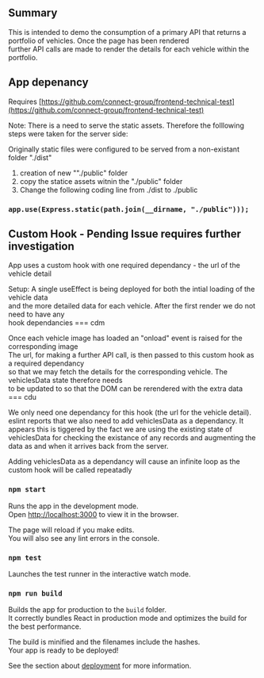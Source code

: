 ## Summary

This is intended to demo the consumption of a primary API that returns a portfolio of vehicles. Once the page has been rendered<br>
further API calls are made to render the details for each vehicle within the portfolio.

## App depenancy

Requires [https://github.com/connect-group/frontend-technical-test](https://github.com/connect-group/frontend-technical-test)

Note: There is a need to serve the static assets. Therefore the folllowing steps were taken for the server side:

Originally static files were configured to be served from a non-existant folder "./dist"

1. creation of new ""./public" folder
2. copy the statice assets witnin the "./public" folder
3. Change the following coding line from ./dist to ./public

### `app.use(Express.static(path.join(__dirname, "./public")));`

## Custom Hook - Pending Issue requires further investigation

App uses a custom hook with one required dependancy - the url of the vehicle detail

Setup: A single useEffect is being deployed for both the intial loading of the vehicle data<br>
and the more detailed data for each vehicle. After the first render we do not need to have any<br>
hook dependancies === cdm

Once each vehicle image has loaded an "onload" event is raised for the corresponding image<br>
The url, for making a further API call, is then passed to this custom hook as a required dependancy<br>
so that we may fetch the details for the corresponding vehicle. The vehiclesData state therefore needs<br>
to be updated to so that the DOM can be rerendered with the extra data === cdu

We only need one dependancy for this hook (the url for the vehicle detail).
eslint reports that we also need to add vehiclesData as a dependancy. It appears this is tiggered
by the fact we are using the existing state of vehiclesData for checking the existance of any records and
augmenting the data as and when it arrives back from the server.

Adding vehiclesData as a dependancy will cause an infinite loop as the custom hook will be called repeatadly

### `npm start`

Runs the app in the development mode.<br>
Open [http://localhost:3000](http://localhost:3000) to view it in the browser.

The page will reload if you make edits.<br>
You will also see any lint errors in the console.

### `npm test`

Launches the test runner in the interactive watch mode.<br>

### `npm run build`

Builds the app for production to the `build` folder.<br>
It correctly bundles React in production mode and optimizes the build for the best performance.

The build is minified and the filenames include the hashes.<br>
Your app is ready to be deployed!

See the section about [deployment](https://facebook.github.io/create-react-app/docs/deployment) for more information.
